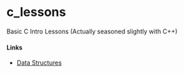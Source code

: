 c_lessons
=========

Basic C Intro Lessons
(Actually seasoned slightly with C++)


#### Links
*  [Data Structures](https://github.com/mandliya/algorithms_and_data_structures)
